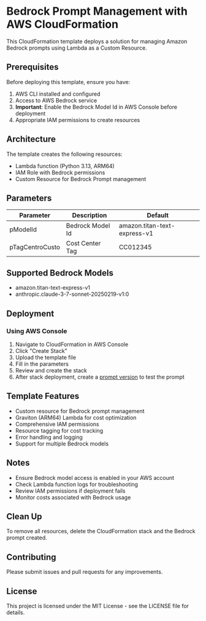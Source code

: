 # Bedrock Prompt Management with AWS CloudFormation

This CloudFormation template deploys a solution for managing Amazon Bedrock prompts using Lambda as a Custom Resource.

## Prerequisites

Before deploying this template, ensure you have:

1. AWS CLI installed and configured
2. Access to AWS Bedrock service
3. **Important**: Enable the Bedrock Model Id in AWS Console before deployment
4. Appropriate IAM permissions to create resources

## Architecture

The template creates the following resources:
- Lambda function (Python 3.13, ARM64)
- IAM Role with Bedrock permissions
- Custom Resource for Bedrock Prompt management

## Parameters

| Parameter | Description | Default |
|-----------|-------------|----------|
| pModelId | Bedrock Model Id | amazon.titan-text-express-v1 |
| pTagCentroCusto | Cost Center Tag | CC012345 |

## Supported Bedrock Models

- amazon.titan-text-express-v1
- anthropic.claude-3-7-sonnet-20250219-v1:0

## Deployment

### Using AWS Console

1. Navigate to CloudFormation in AWS Console
2. Click "Create Stack"
3. Upload the template file
4. Fill in the parameters
5. Review and create the stack
6. After stack deployment, create a [prompt version](https://docs.aws.amazon.com/bedrock/latest/userguide/prompt-management-version-create.html) to test the prompt

## Template Features
* Custom resource for Bedrock prompt management
* Graviton (ARM64) Lambda for cost optimization
* Comprehensive IAM permissions
* Resource tagging for cost tracking
* Error handling and logging
* Support for multiple Bedrock models

## Notes
* Ensure Bedrock model access is enabled in your AWS account
* Check Lambda function logs for troubleshooting
* Review IAM permissions if deployment fails
* Monitor costs associated with Bedrock usage

## Clean Up
To remove all resources, delete the CloudFormation stack and the Bedrock prompt created.

## Contributing
Please submit issues and pull requests for any improvements.

## License
This project is licensed under the MIT License - see the LICENSE file for details.